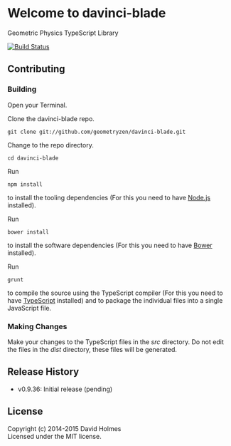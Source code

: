 # Welcome to davinci-blade

Geometric Physics TypeScript Library

[![Build Status](https://travis-ci.org/geometryzen/davinci-blade.png)](https://travis-ci.org/geometryzen/davinci-blade)

## Contributing

### Building

Open your Terminal.

Clone the davinci-blade repo.
```
git clone git://github.com/geometryzen/davinci-blade.git
```

Change to the repo directory.
```
cd davinci-blade
```

Run
```
npm install
```
to install the tooling dependencies (For this you need to have [Node.js](http://nodejs.org) installed).

Run
```
bower install
```
to install the software dependencies (For this you need to have [Bower](http://bower.io) installed).

Run
```
grunt
```
to compile the source using the TypeScript compiler (For this you need to have [TypeScript](http://www.typescriptlang.org) installed) and to package the individual files into a single JavaScript file.

### Making Changes

Make your changes to the TypeScript files in the _src_ directory. Do not edit the files in the _dist_ directory, these files will be generated.

## Release History
* v0.9.36: Initial release (pending)

## License
Copyright (c) 2014-2015 David Holmes  
Licensed under the MIT license.

